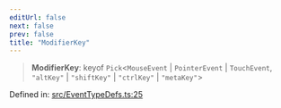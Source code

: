 ```yaml
---
editUrl: false
next: false
prev: false
title: "ModifierKey"
---
```


> **ModifierKey**: keyof `Pick`\<`MouseEvent` \| `PointerEvent` \| `TouchEvent`, `"altKey"` \| `"shiftKey"` \| `"ctrlKey"` \| `"metaKey"`\>

Defined in: [src/EventTypeDefs.ts:25](https://github.com/fabricjs/fabric.js/blob/8748628df7e9de00ba77413bfc3ad9e9fe9d4f30/src/EventTypeDefs.ts#L25)
